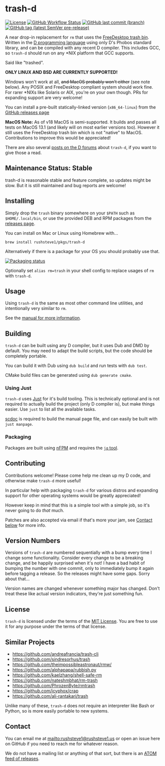 # trash-d

[![License](https://img.shields.io/github/license/rushsteve1/trash-d)](https://github.com/rushsteve1/trash-d/blob/main/LICENSE)
[![GitHub Workflow Status](https://img.shields.io/github/actions/workflow/status/rushsteve1/trash-d/d.yml?branch=main)](https://github.com/rushsteve1/trash-d/actions)
[![GitHub last commit (branch)](https://img.shields.io/github/last-commit/rushsteve1/trash-d/main)](https://github.com/rushsteve1/trash-d/commits/main)
[![GitHub tag (latest SemVer pre-release)](https://img.shields.io/github/v/tag/rushsteve1/trash-d?label=version)](https://github.com/rushsteve1/trash-d/releases)

A near drop-in replacement for `rm` that uses the
[FreeDesktop trash bin](https://specifications.freedesktop.org/trash-spec/trashspec-latest.html).
Written in the [D programming language](https://dlang.org/)
using only D's Phobos standard library, and can be compiled with any recent D
compiler. This includes GCC, so `trash-d` should run on any *NIX platform that
GCC supports.

Said like "trashed".

**ONLY LINUX AND BSD ARE CURRENTLY SUPPORTED!**

Windows won't work at all, ~~and MacOS probably won't either~~ (see note below).
Any POSIX and FreeDesktop compliant system should work fine. For rarer *NIXs like
Solaris or AIX, you're on your own though. PRs for expanding support are very welcome!

You can install a pre-built statically-linked version (`x86_64-linux`) from the
[GitHub releases page](https://github.com/rushsteve1/trash-d/releases)

**MacOS Note:** As of v18 MacOS is semi-supported. It builds and passes all
tests on MacOS 13.1 (and likely will on most earlier versions too).
However it still uses the FreeDesktop trash bin which is not "native" to MacOS.
Contributions to improve this would be appreciated!

There are also several
[posts on the D forums](https://forum.dlang.org/search?q=&exact=trash-d&newthread=y)
about `trash-d`, if you want to give those a read.

## Maintenance Status: Stable

trash-d is reasonable stable and feature complete, so updates might be slow.
But it is still maintained and bug reports are welcome!

## Installing

Simply drop the `trash` binary somewhere on your `$PATH` such as
`$HOME/.local/bin`, or use the provided DEB and RPM packages
from the [releases page](https://github.com/rushsteve1/trash-d/releases).

You can install on Mac or Linux using Homebrew with...
```
brew install rushsteve1/pkgs/trash-d
```

Alternatively if there is a package for your OS you should probably use that.

[![Packaging status](https://repology.org/badge/vertical-allrepos/trash-d.svg)](https://repology.org/project/trash-d/versions)

Optionally set `alias rm=trash` in your shell config to replace usages of `rm`
with `trash-d`.

## Usage

Using `trash-d` is the same as most other command line utilities, and
intentionally very similar to `rm`.

See the [manual for more information](./MANUAL.scd).

## Building

`trash-d` can be built using any D compiler, but it uses Dub and DMD by default.
You may need to adapt the build scripts, but the code should be completely
portable.

You can build it with Dub using `dub build` and run tests with `dub test`.

CMake build files can be generated using `dub generate cmake`.

### Using Just

`trash-d` uses
[Just](https://just.systems)
for it's build tooling. This is technically optional and is not required to
actually build the project (only D compiler is), but make things easier.
Use `just` to list all the available tasks.

[scdoc](https://git.sr.ht/~sircmpwn/scdoc)
is required to build the manual page file,
and can easily be built with `just manpage`.

### Packaging

Packages are built using
[nFPM](https://nfpm.goreleaser.com) and requires the
[`jq` tool](https://jqlang.org).

## Contributing

Contributions welcome! Please come help me clean up my D code, and otherwise
make `trash-d` more useful!

In particular help with packaging `trash-d` for various distros
and expanding support for other operating systems would be greatly appreciated!

However keep in mind that this is a simple tool with a simple job, so it's never
going to do *that* much.

Patches are also accepted via email if that's more your jam,
see [Contact below](#Contact) for more info.

## Version Numbers

Versions of `trash-d` are numbered sequentially with a bump every time I change
some functionality. Consider every change to be a breaking change, and be
happily surprised when it's not!
I have a bad habit of bumping the number with one commit, only to immediately
bump it again before tagging a release. So the releases might have some gaps.
Sorry about that...

Version names are changed whenever something major has changed. Don't treat
these like actual version indicators, they're just something fun.

## License

`trash-d` is licensed under the terms of the [MIT License](./LICENSE).
You are free to use it for any purpose under the terms of that license.

## Similar Projects

- https://github.com/andreafrancia/trash-cli
- https://github.com/sindresorhus/trash
- https://github.com/theimpossibleastronaut/rmw/
- https://github.com/alphapapa/rubbish.py
- https://github.com/kaelzhang/shell-safe-rm
- https://github.com/nateshmbhat/rm-trash
- https://github.com/PhrozenByte/rmtrash
- https://github.com/icyphox/crap
- https://github.com/ali-rantakari/trash

Unlike many of these, `trash-d` does not require an interpreter like Bash or
Python, so is more easily portable to new systems.

## Contact

You can email me at <mailto:rushsteve1@rushsteve1.us> or open an issue here on
GitHub if you need to reach me for whatever reason.

We do not have a mailing list or anything of that sort, but there is an
[ATOM feed of releases](https://github.com/rushsteve1/trash-d/releases.atom).
